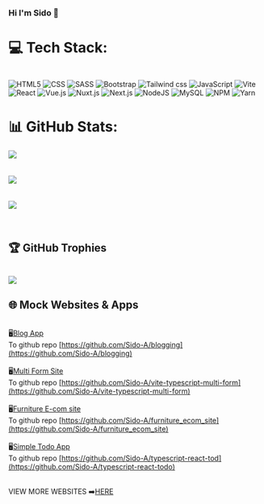 ### Hi I'm Sido 👋


# 💻 Tech Stack:
<br/>![HTML5](https://img.shields.io/badge/html5-%23E34F26.svg?style=for-the-badge&logo=html5&logoColor=white) ![CSS](https://img.shields.io/badge/CSS3-1572B6?style=for-the-badge&logo=css3&logoColor=white) ![SASS](https://img.shields.io/badge/SASS-hotpink.svg?style=for-the-badge&logo=SASS&logoColor=white) ![Bootstrap](https://img.shields.io/badge/bootstrap-%23563D7C.svg?style=for-the-badge&logo=bootstrap&logoColor=white) ![Tailwind css](https://img.shields.io/badge/Tailwind%20CSS-06B6D4.svg?style=for-the-badge&logo=Tailwind-CSS&logoColor=white) ![JavaScript](https://img.shields.io/badge/javascript-%23323330.svg?style=for-the-badge&logo=javascript&logoColor=%23F7DF1E) ![Vite](https://img.shields.io/badge/Vite-646CFF.svg?style=for-the-badge&logo=Vite&logoColor=white) ![React](https://img.shields.io/badge/react-%2320232a.svg?style=for-the-badge&logo=react&logoColor=%2361DAFB) ![Vue.js](https://img.shields.io/badge/vuejs-%2335495e.svg?style=for-the-badge&logo=vuedotjs&logoColor=%234FC08D) ![Nuxt.js](https://img.shields.io/badge/nuxt.js-00DC82?style=for-the-badge&logo=nuxt.js&logoColor=white) ![Next.js](https://img.shields.io/badge/next.js-000000?style=for-the-badge&logo=nextdotjs&logoColor=white)	![NodeJS](https://img.shields.io/badge/node.js-6DA55F?style=for-the-badge&logo=node.js&logoColor=white) ![MySQL](https://img.shields.io/badge/MySQL-4479A1?style=for-the-badge&logo=mysql&logoColor=white)  ![NPM](https://img.shields.io/badge/NPM-%23000000.svg?style=for-the-badge&logo=npm&logoColor=white) ![Yarn](https://img.shields.io/badge/yarn-%232C8EBB.svg?style=for-the-badge&logo=yarn&logoColor=white) 

# 📊 GitHub Stats:
![](https://github-readme-stats.vercel.app/api/top-langs/?username=Sido-A&theme=tokyonight&hide_border=false&include_all_commits=true&count_private=true&layout=compact)
<br/>
<br/>
<br/>
![](https://github-readme-stats.vercel.app/api?username=Sido-A&theme=tokyonight&hide_border=false&include_all_commits=true&count_private=true)
<br/>
<br/>
<br/>
![](https://github-readme-streak-stats.herokuapp.com/?user=Sido-A&theme=tokyonight&hide_border=false)<br/>
<br/>
<br/>


## 🏆 GitHub Trophies
<br/>![](https://github-profile-trophy.vercel.app/?username=Sido-A&theme=tokyonight&no-frame=true&no-bg=false&margin-w=4)

## 🌐 Mock Websites & Apps
<br/>🖥️[Blog App](https://blog-app-35829.web.app/)
<br/>To github repo [https://github.com/Sido-A/blogging](https://github.com/Sido-A/blogging)
<br/>
<br/>🖥️[Multi Form Site](https://vite-typescript-multi-form.netlify.app/)
<br/>To github repo [https://github.com/Sido-A/vite-typescript-multi-form](https://github.com/Sido-A/vite-typescript-multi-form)
<br/>
<br/>🖥️[Furniture E-com site](https://ec-furniture-clone.firebaseapp.com/magazine)
<br/>To github repo [https://github.com/Sido-A/furniture_ecom_site](https://github.com/Sido-A/furniture_ecom_site)
<br/>
<br/>🖥️[Simple Todo App](https://typescript-react-todoapp.netlify.app/)
<br/>To github repo [https://github.com/Sido-A/typescript-react-tod](https://github.com/Sido-A/typescript-react-todo)

<br/>VIEW MORE WEBSITES ➡️[HERE](https://github.com/Sido-A/websites)
